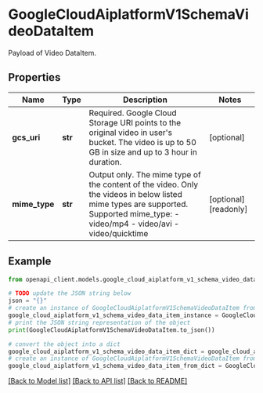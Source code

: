 # GoogleCloudAiplatformV1SchemaVideoDataItem

Payload of Video DataItem.

## Properties

Name | Type | Description | Notes
------------ | ------------- | ------------- | -------------
**gcs_uri** | **str** | Required. Google Cloud Storage URI points to the original video in user&#39;s bucket. The video is up to 50 GB in size and up to 3 hour in duration. | [optional] 
**mime_type** | **str** | Output only. The mime type of the content of the video. Only the videos in below listed mime types are supported. Supported mime_type: - video/mp4 - video/avi - video/quicktime | [optional] [readonly] 

## Example

```python
from openapi_client.models.google_cloud_aiplatform_v1_schema_video_data_item import GoogleCloudAiplatformV1SchemaVideoDataItem

# TODO update the JSON string below
json = "{}"
# create an instance of GoogleCloudAiplatformV1SchemaVideoDataItem from a JSON string
google_cloud_aiplatform_v1_schema_video_data_item_instance = GoogleCloudAiplatformV1SchemaVideoDataItem.from_json(json)
# print the JSON string representation of the object
print(GoogleCloudAiplatformV1SchemaVideoDataItem.to_json())

# convert the object into a dict
google_cloud_aiplatform_v1_schema_video_data_item_dict = google_cloud_aiplatform_v1_schema_video_data_item_instance.to_dict()
# create an instance of GoogleCloudAiplatformV1SchemaVideoDataItem from a dict
google_cloud_aiplatform_v1_schema_video_data_item_from_dict = GoogleCloudAiplatformV1SchemaVideoDataItem.from_dict(google_cloud_aiplatform_v1_schema_video_data_item_dict)
```
[[Back to Model list]](../README.md#documentation-for-models) [[Back to API list]](../README.md#documentation-for-api-endpoints) [[Back to README]](../README.md)


